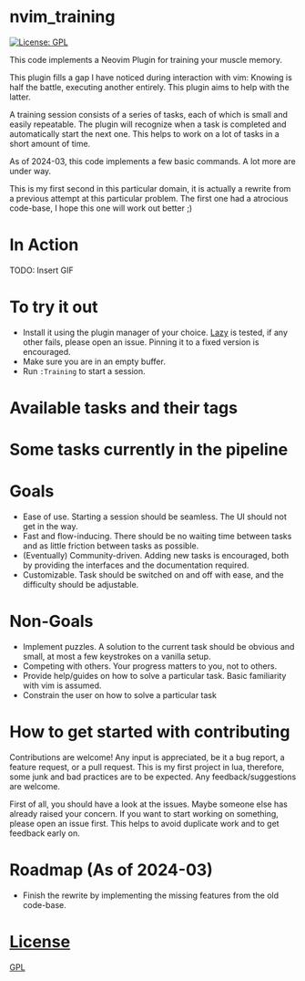 # nvim_training

[![License: GPL](https://img.shields.io/badge/License-GPL-brightgreen.svg)](https://opensource.org/license/gpl-3-0/)

This code implements a Neovim Plugin for training your muscle memory.

This plugin fills a gap I have noticed during interaction with vim:
Knowing is half the battle, executing another entirely.
This plugin aims to help with the latter.

A training session consists of a series of tasks, each of which is small and easily repeatable.
The plugin will recognize when a task is completed and automatically start the next one.
This helps to work on a lot of tasks in a short amount of time.

As of 2024-03, this code implements a few basic commands.
A lot more are under way.

This is my first second in this particular domain, it is actually a 
rewrite from a previous attempt at this particular problem. The first 
one had a atrocious code-base, I hope this one will work out better  ;)


# In Action
TODO: Insert GIF

# To try it out

- Install it using the plugin manager of your choice. [Lazy](https://github.com/folke/lazy.nvim) is tested, if any other fails, please open an issue. Pinning it to a fixed version is encouraged.
- Make sure you are in an empty buffer.
- Run `:Training` to start a session.

# Available tasks and their tags

# Some tasks currently in the pipeline 

# Goals 
- Ease of use. Starting a session should be seamless. The UI should not get in the way.
- Fast and flow-inducing. There should be no waiting time between tasks and as little friction between tasks as possible.
- (Eventually) Community-driven. Adding new tasks is encouraged, both by providing the interfaces and the documentation required.
- Customizable. Task should be switched on and off with ease, and the difficulty should be adjustable.

# Non-Goals
- Implement puzzles. A solution to the current task should be obvious and small, at most a few keystrokes on a vanilla setup.
- Competing with others. Your progress matters to you, not to others. 
- Provide help/guides on how to solve a particular task. Basic familiarity with vim is assumed.
- Constrain the user on how to solve a particular task


# How to get started with contributing
Contributions are welcome! Any input is appreciated, be it a bug report, a feature request, or a pull request.
This is my first project in lua, therefore, some junk and bad practices are to be expected. Any feedback/suggestions
are welcome. 

First of all, you should have a look at the issues. Maybe someone else has already raised your concern.
If you want to start working on something, please open an issue first. This helps to avoid duplicate work and to get feedback early on.


# Roadmap (As of 2024-03)
- Finish the rewrite by implementing the missing features from the old code-base.

# [License](/LICENSE)
[GPL](LICENSE)
